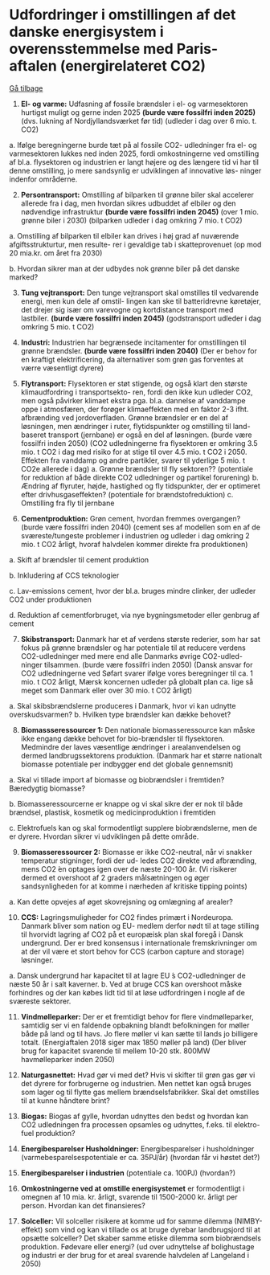 
<a name="udfordringer_omstilling"></a>
# Udfordringer i omstillingen af det danske energisystem i overensstemmelse med Paris-aftalen (energirelateret CO2) 
[Gå tilbage](#challenges)


1. **El- og varme:** Udfasning af fossile brændsler i el- og varmesektoren hurtigst muligt og gerne inden 2025 **(burde være fossilfri inden 2025)** (dvs. lukning af Nordjyllandsværket før tid) (udleder i dag over 6 mio. t. CO2) 
  
  a. Ifølge beregningerne burde tæt på al fossile CO2- udledninger fra el- og varmesektoren lukkes ned inden 2025, fordi omkostningerne ved omstilling af bl.a. flysektoren og industrien er langt højere og des længere tid vi har til denne omstilling, jo mere sandsynlig er udviklingen af innovative løs- ninger indenfor områderne. 

2. **Persontransport:** Omstilling af bilparken til grønne biler skal accelerer allerede fra i dag, men hvordan sikres udbuddet af elbiler og den nødvendige infrastruktur **(burde være fossilfri inden 2045)** (over 1 mio. grønne biler i 2030) (bilparken udleder i dag omkring 7 mio. t CO2) 

  a. Omstilling af bilparken til elbiler kan drives i høj grad af nuværende afgiftsstrukturtur, men resulte- rer i gevaldige tab i skatteprovenuet (op mod 20 mia.kr. om året fra 2030) 

  b. Hvordan sikrer man at der udbydes nok grønne biler på det danske marked? 

3. **Tung vejtransport:** Den tunge vejtransport skal omstilles til vedvarende energi, men kun dele af omstil- lingen kan ske til batteridrevne køretøjer, det drejer sig især om varevogne og kortdistance transport med lastbiler. **(burde være fossilfri inden 2045)** (godstransport udleder i dag omkring 5 mio. t CO2) 

4. **Industri:** Industrien har begrænsede incitamenter for omstillingen til grønne brændsler. **(burde være fossilfri inden 2040)** (Der er behov for en kraftigt elektrificering, da alternativer som grøn gas forventes at værre væsentligt dyrere) 

5. **Flytransport:** Flysektoren er støt stigende, og også klart den største klimaudfordring i transportsekto- ren, fordi den ikke kun udleder CO2, men også påvirker klimaet ekstra pga. bl.a. dannelse af vanddampe oppe i atmosfæren, der forøger klimaeffekten med en faktor 2-3 ifht. afbrænding ved jordoverfladen. Grønne brændsler er en del af løsningen, men ændringer i ruter, flytidspunkter og omstilling til land- baseret transport (jernbane) er også en del af løsningen. (burde være fossilfri inden 2050) (CO2 udledningerne fra flysektoren er omkring 3.5 mio. t CO2 i dag med risiko for at stige til over 4.5 mio. t CO2 i 2050. Effekten fra vanddamp og andre partikler, svarer til yderlige 5 mio. t CO2e allerede i dag) a. Grønne brændsler til fly sektoren?? (potentiale for reduktion af både direkte CO2 udledninger og partikel forurening) b. Ændring af flyruter, højde, hastighed og fly tidspunkter, der er optimeret efter drivhusgaseffekten? (potentiale for brændstofreduktion) c. Omstilling fra fly til jernbane 

6. **Cementproduktion:** Grøn cement, hvordan fremmes overgangen? (burde være fossilfri inden 2040) (cement ses af modellen som en af de sværeste/tungeste problemer i industrien og udleder i dag omkring 2 mio. t CO2 årligt, hvoraf halvdelen kommer direkte fra produktionen) 
  
  a. Skift af brændsler til cement produktion 

  b. Inkludering af CCS teknologier 

  c. Lav-emissions cement, hvor der bl.a. bruges mindre clinker, der udleder CO2 under produktionen 
  
  d. Reduktion af cementforbruget, via nye bygningsmetoder eller genbrug af cement 

7. **Skibstransport:** Danmark har et af verdens største rederier, som har sat fokus på grønne brændsler og har potentiale til at reducere verdens CO2-udledninger med mere end alle Danmarks øvrige CO2-udled- ninger tilsammen. (burde være fossilfri inden 2050) (Dansk ansvar for CO2 udledningerne ved Søfart svarer ifølge vores beregninger til ca. 1 mio. t CO2 årligt, Mærsk koncernen udleder på globalt plan ca. lige så meget som Danmark eller over 30 mio. t CO2 årligt) 

  a. Skal skibsbrændslerne produceres i Danmark, hvor vi kan udnytte overskudsvarmen? b. Hvilken type brændsler kan dække behovet? 

8. **Biomassseressourcer 1:** Den nationale biomasseressource kan måske ikke engang dække behovet for bio-brændsler til flysektoren. Medmindre der laves væsentlige ændringer i arealanvendelsen og dermed landbrugssektorens produktion. (Danmark har et større nationalt biomasse potentiale per indbygger end det globale gennemsnit) 
  
  a. Skal vi tillade import af biomasse og biobrændsler i fremtiden? Bæredygtig biomasse? 
  
  b. Biomasseressourcerne er knappe og vi skal sikre der er nok til både brændsel, plastisk, kosmetik og medicinproduktion i fremtiden 

  c. Elektrofuels kan og skal formodentligt supplere biobrændslerne, men de er dyrere. Hvordan sikrer vi udviklingen på dette område. 

9. **Biomasseressourcer 2:** Biomasse er ikke CO2-neutral, når vi snakker temperatur stigninger, fordi der ud- ledes CO2 direkte ved afbrænding, mens CO2 ́en optages igen over de næste 20-100 år. (Vi risikerer dermed et overshoot af 2 graders målsætningen og øger sandsynligheden for at komme i nærheden af kritiske tipping points) 
  
  a. Kan dette opvejes af øget skovrejsning og omlægning af arealer? 

10. **CCS:** Lagringsmuligheder for CO2 findes primært i Nordeuropa. Danmark bliver som nation og EU- medlem derfor nødt til at tage stilling til hvorvidt lagring af CO2 på et europæisk plan skal foregå i Dansk undergrund. Der er bred konsensus i internationale fremskrivninger om at der vil være et stort behov for CCS (carbon capture and storage) løsninger. 
  
  a. Dansk undergrund har kapacitet til at lagre EU ́s CO2-udledninger de næste 50 år i salt kaverner. 
  b. Ved at bruge CCS kan overshoot måske forhindres og der kan købes lidt tid til at løse udfordringen i nogle af de sværeste sektorer. 

11. **Vindmølleparker:** Der er et fremtidigt behov for flere vindmølleparker, samtidig ser vi en faldende opbakning blandt befolkningen for møller både på land og til havs. Jo flere møller vi kan sætte til lands jo billigere totalt. (Energiaftalen 2018 siger max 1850 møller på land) (Der bliver brug for kapacitet svarende til mellem 10-20 stk. 800MW havmølleparker inden 2050) 

12. **Naturgasnettet:** Hvad gør vi med det? Hvis vi skifter til grøn gas gør vi det dyrere for forbrugerne og industrien. Men nettet kan også bruges som lager og til flytte gas mellem brændselsfabrikker. Skal det omstilles til at kunne håndtere brint? 

13. **Biogas:** Biogas af gylle, hvordan udnyttes den bedst og hvordan kan CO2 udledningen fra processen opsamles og udnyttes, f.eks. til elektro-fuel produktion? 

14. **Energibesparelser Husholdninger:** Energibesparelser i husholdninger (varmebesparelsespotentiale er ca. 35PJ/år) (hvordan får vi høstet det?) 

15. **Energibesparelser i industrien** (potentiale ca. 100PJ) (hvordan?) 

16. **Omkostningerne ved at omstille energisystemet** er formodentligt i omegnen af 10 mia. kr. årligt, svarende til 1500-2000 kr. årligt per person. Hvordan kan det finansieres? 

17. **Solceller:** Vil solceller risikere at komme ud for samme dilemma (NIMBY-effekt) som vind og kan vi tillade os at bruge dyrebar landbrugsjord til at opsætte solceller? Det skaber samme etiske dilemma som biobrændsels produktion. Fødevare eller energi? (ud over udnyttelse af bolighustage og industri er der brug for et areal svarende halvdelen af Langeland i 2050) 
